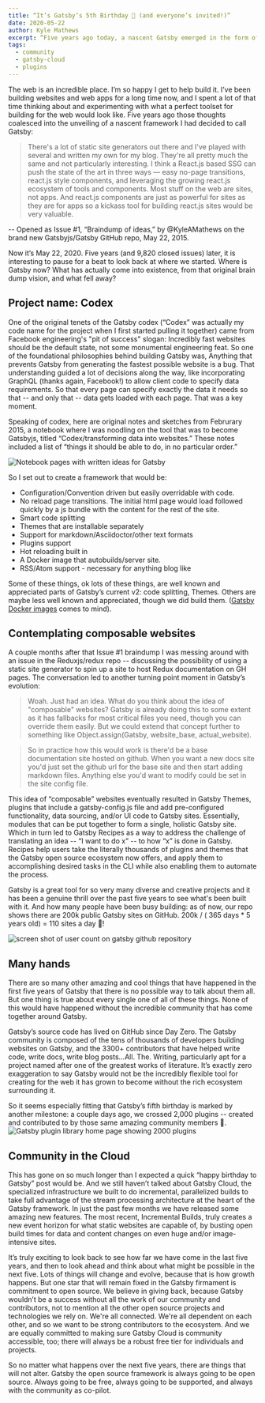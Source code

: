 ```yaml
---
title: “It’s Gatsby’s 5th Birthday 🎂 (and everyone’s invited!)”
date: 2020-05-22
author: Kyle Mathews
excerpt: “Five years ago today, a nascent Gatsby emerged in the form of Issue #1 on the brand new Gatsbyjs GitHub repo. Here are some thoughts about where we began and how Gatsby has evolved during this most interesting demi-decade.”
tags:
  - community
  - gatsby-cloud
  - plugins
---
```


The web is an incredible place. I’m so happy I get to help build it. I’ve been building websites and web apps for a long time now, and I spent a lot of that time thinking about and experimenting with what a perfect toolset for building for the web would look like. Five years ago those thoughts coalesced into the unveiling of a nascent framework I had decided to call Gatsby:

> There's a lot of static site generators out there and I've played with several and written my own for my blog. They're all pretty much the same and not particularly interesting. I think a React.js based SSG can push the state of the art in three ways — easy no-page transitions, react.js style components, and leveraging the growing react.js ecosystem of tools and components.
> Most stuff on the web are sites, not apps. And react.js components are just as powerful for sites as they are for apps so a kickass tool for building react.js sites would be very valuable.

-- Opened as Issue #1, “Braindump of ideas,” by @KyleAMathews on the brand new Gatsbyjs/Gatsby GitHub repo, May 22, 2015.

Now it’s May 22, 2020. Five years (and 9,820 closed issues) later, it is interesting to pause for a beat to look back at where we started. Where is Gatsby now? What has actually come into existence, from that original brain dump vision, and what fell away?

## Project name: Codex

One of the original tenets of the Gatsby codex (“Codex” was actually my code name for the project when I first started pulling it together) came from Facebook engineering's "pit of success" slogan: Incredibly fast websites should be the default state, not some monumental engineering feat. So one of the foundational philosophies behind building Gatsby was, Anything that prevents Gatsby from generating the fastest possible website is a bug. That understanding guided a lot of decisions along the way, like incorporating GraphQL (thanks again, Facebook!) to allow client code to specify data requirements. So that every page can specify exactly the data it needs so that -- and only that -- data gets loaded with each page. That was a key moment.

Speaking of codex, here are original notes and sketches from Februrary 2015, a notebook where I was noodling on the tool that was to become Gatsbyjs, titled “Codex/transforming data into websites.” These notes included a list of “things it should be able to do, in no particular order.”

![Notebook pages with written ideas for Gatsby](https://lh3.googleusercontent.com/1-cuk_N6BGpiSfkyasxdrAJz5kvyfJlKiMuRSyVSMialYlUfDgMktC4bWN0FxabBJ6UQjD3-VLO3Mak4jx2TKm8STra23TV6A5M2GBuB7XSa43XKgYmE44bEfustAmNtFzd2yOQS)

So I set out to create a framework that would be:

- Configuration/Convention driven but easily overridable with code.
- No reload page transitions. The initial html page would load followed quickly by a js bundle with the content for the rest of the site.
- Smart code splitting
- Themes that are installable separately
- Support for markdown/Asciidoctor/other text formats
- Plugins support
- Hot reloading built in
- A Docker image that autobuilds/server site.
- RSS/Atom support - necessary for anything blog like

Some of these things, ok lots of these things, are well known and appreciated parts of Gatsby’s current v2: code splitting, Themes. Others are maybe less well known and appreciated, though we did build them. ([Gatsby Docker images](https://github.com/gatsbyjs/gatsby-docker) comes to mind).

## Contemplating composable websites

A couple months after that Issue #1 braindump I was messing around with an issue in the Reduxjs/redux repo -- discussing the possibility of using a static site generator to spin up a site to host Redux documentation on GH pages. The conversation led to another turning point moment in Gatsby’s evolution:

> Woah. Just had an idea. What do you think about the idea of "composable" websites? Gatsby is already doing this to some extent as it has fallbacks for most critical files you need, though you can override them easily. But we could extend that concept further to something like Object.assign(Gatsby, website_base, actual_website).

> So in practice how this would work is there'd be a base documentation site hosted on github. When you want a new docs site you'd just set the github url for the base site and then start adding markdown files. Anything else you'd want to modify could be set in the site config file.

This idea of “composable” websites eventually resulted in Gatsby Themes, plugins that include a gatsby-config.js file and add pre-configured functionality, data sourcing, and/or UI code to Gatsby sites. Essentially, modules that can be put together to form a single, holistic Gatsby site. Which in turn led to Gatsby Recipes as a way to address the challenge of translating an idea -- “I want to do x” -- to how “x” is done in Gatsby. Recipes help users take the literally thousands of plugins and themes that the Gatsby open source ecosystem now offers, and apply them to accomplishing desired tasks in the CLI while also enabling them to automate the process.

Gatsby is a great tool for so very many diverse and creative projects and it has been a genuine thrill over the past five years to see what's been built with it. And how many people have been busy building: as of now, our repo shows there are 200k public Gatsby sites on GitHub. 200k / ( 365 days \* 5 years old) = 110 sites a day 🎉!

![screen shot of user count on gatsby github repository](https://lh6.googleusercontent.com/m_BAZRYXtxDgy4f4oxrtxMgtbGnIxlCpfXJUHS6oCoE_c1kTOslsjJFvJ1wKWkYjvWkwbIJuNBnNng78Z5je9se6KDleT5YEatR7N-0-NTB-VFLvfu3s-4CN7RTcIRMVZ6GOM55P)

## Many hands

There are so many other amazing and cool things that have happened in the first five years of Gatsby that there is no possible way to talk about them all. But one thing is true about every single one of all of these things. None of this would have happened without the incredible community that has come together around Gatsby.

Gatsby’s source code has lived on GitHub since Day Zero. The Gatsby community is composed of the tens of thousands of developers building websites on Gatsby, and the 3300+ contributors that have helped write code, write docs, write blog posts…All. The. Writing, particularly apt for a project named after one of the greatest works of literature. It’s exactly zero exaggeration to say Gatsby would not be the incredibly flexible tool for creating for the web it has grown to become without the rich ecosystem surrounding it.

So it seems especially fitting that Gatsby’s fifth birthday is marked by another milestone: a couple days ago, we crossed 2,000 plugins -- created and contributed to by those same amazing community members 🎉.
 ![Gatsby plugin library home page showing 2000 plugins](https://lh6.googleusercontent.com/KqOZPwfYA989MOvcpi93cDXCcIwDt_T4PEkbIIIxEzNzVhJpd8VayWjTPQlxS56oFjmhqVWcij6z3UDSbbTQ_i-Z1V3ak9BaMD4S4ZfYi70ZKbCFJKeRn6pgiSQHYCSBp25IWUPH)

## Community in the Cloud

This has gone on so much longer than I expected a quick “happy birthday to Gatsby” post would be. And we still haven’t talked about Gatsby Cloud, the specialized infrastructure we built to do incremental, parallelized builds to take full advantage of the stream processing architecture at the heart of the Gatsby framework. In just the past few months we have released some amazing new features. The most recent, Incremental Builds, truly creates a new event horizon for what static websites are capable of, by busting open build times for data and content changes on even huge and/or image-intensive sites.

It’s truly exciting to look back to see how far we have come in the last five years, and then to look ahead and think about what might be possible in the next five. Lots of things will change and evolve, because that is how growth happens. But one star that will remain fixed in the Gatsby firmament is commitment to open source. We believe in giving back, because Gatsby wouldn’t be a success without all the work of our community and contributors, not to mention all the other open source projects and technologies we rely on. We're all connected. We're all dependent on each other, and so we want to be strong contributors to the ecosystem. And we are equally committed to making sure Gatsby Cloud is community accessible, too; there will always be a robust free tier for individuals and projects.

So no matter what happens over the next five years, there are things that will not alter. Gatsby the open source framework is always going to be open source. Always going to be free, always going to be supported, and always with the community as co-pilot.

